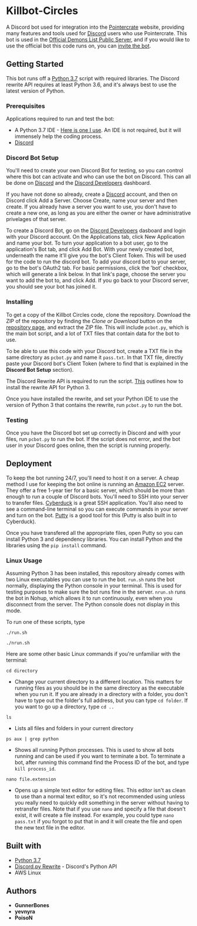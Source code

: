 # Killbot-Circles

A Discord bot used for integration into the [Pointercrate](https://pointercrate.com/) website, providing many features and tools used for
[Discord](https://discordapp.com/) users who use Pointercrate. This bot is used in the [Official Demons List Public Server](https://discord.gg/M7bDDQf), and if you
would like to use the official bot this code runs on, you can [invite the bot](https://discordapp.com/oauth2/authorize?client_id=501942021615779850&scope=bot).

## Getting Started

This bot runs off a [Python 3.7](https://www.python.org/downloads/) script with required libraries. The Discord rewrite API requires
at least Python 3.6, and it's always best to use the latest version of Python.

### Prerequisites

Applications required to run and test the bot:
* A Python 3.7 IDE - [Here is one I use](https://www.jetbrains.com/pycharm/). An IDE is not required, but it will immensely help the coding process.
* [Discord](https://discordapp.com/)

### Discord Bot Setup

You'll need to create your own Discord Bot for testing, so you can control where this bot can activate and who can use the bot on Discord. This can all be done on [Discord](https://discordapp.com/) and the [Discord Developers](https://discordapp.com/developers) dashboard. 

If you have not done so already, create a [Discord](https://discordapp.com/) account, and then on Discord click Add a Server. Choose Create, name your server and then create. If you already have a server you want to use, you don't have to create a new one, as long as you are either the owner or have administrative privelages of that server.

To create a Discord Bot, go on the [Discord Developers](https://discordapp.com/developers) dasboard and login with your Discord account. On the Applications tab, click New Application and name your bot. To turn your application to a bot user, go to the application's Bot tab, and click Add Bot. With your newly created bot, underneath the name it'll give you the bot's Client Token. This will be used for the code to run the discord bot. To add your discord bot to your server, go to the bot's OAuth2 tab. For basic permissions, click the 'bot' checkbox, which will generate a link below. In that link's page, choose the server you want to add the bot to, and click Add. If you go back to your Discord server, you should see your bot has joined it.

### Installing

To get a copy of the Killbot Circles code, clone the repository. Download the ZIP of the repository by finding the *Clone or Download* button on the [repository page](https://github.com/Gunner-Bones/Killbot-Circles), and extract the ZIP file. This will include `pcbot.py`, which is the main bot script, and a lot of TXT files that contain data for the bot to use.

To be able to use this code with your Discord bot, create a TXT file in the same directory as `pcbot.py` and name it `pass.txt`. In that TXT file, directly paste your Discord bot's Client Token (where to find that is explained in the **Discord Bot Setup** section).

The Discord Rewrite API is required to run the script. [This](https://discordpy.readthedocs.io/en/rewrite/intro.html#installing) outlines how to install the rewrite API for Python 3.

Once you have installed the rewrite, and set your Python IDE to use the version of Python 3 that contains the rewrite, run `pcbot.py` to run the bot.

### Testing

Once you have the Discord bot set up correctly in Discord and with your files, run `pcbot.py` to run the bot. If the script does not error, and the bot user in your Discord goes online, then the script is running properly.

## Deployment

To keep the bot running 24/7, you'll need to host it on a server. A cheap method I use for keeping the bot online is running an [Amazon EC2](https://aws.amazon.com/ec2/) server. They offer a free 1-year tier for a basic server, which should be more than enough to run a couple of Discord bots.
You'll need to SSH into your server to transfer files. [Cyberduck](https://cyberduck.io/) is a great SSH application.
You'll also need to see a command-line terminal so you can execute commands in your server and turn on the bot. [Putty](https://www.putty.org/) is a good tool for this (Putty is also built in to Cyberduck).

Once you have transfered all the appropriate files, open Putty so you can install Python 3 and dependency libraries. You can install Python and the libraries using the `pip install` command.

### Linux Usage

Assuming Python 3 has been installed, this repository already comes with two Linux executables you can use to run the bot. `run.sh` runs the bot normally, displaying the Python console in your terminal. This is used for testing purposes to make sure the bot runs fine in the server. `nrun.sh` runs the bot in Nohup, which allows it to run continuously, even when you disconnect from the server. The Python console does not display in this mode.

To run one of these scripts, type
```
./run.sh
```
```
./nrun.sh
```

Here are some other basic Linux commands if you're unfamiliar with the terminal:
```
cd directory
```
* Change your current directory to a different location. This matters for running files as you should be in the same directory as the executable when you run it. If you are already in a directory with a folder, you don't have to type out the folder's full address, but you can type `cd folder`. If you want to go up a directory, type `cd ..`
```
ls
```
* Lists all files and folders in your current directory
```
ps aux | grep python
```
* Shows all running Python processes. This is used to show all bots running and can be used if you want to terminate a bot. To terminate a bot, after running this command find the Process ID of the bot, and type `kill process_id`.
```
nano file.extension
```
* Opens up a simple text editor for editing files. This editor isn't as clean to use than a normal text editor, so it's not recommended using unless you really need to quickly edit something in the server without having to retransfer files. Note that if you use `nano` and specify a file that doesn't exist, it will create a file instead. For example, you could type `nano pass.txt` if you forgot to put that in and it will create the file and open the new text file in the editor.

## Built with

* [Python 3.7](https://www.python.org/downloads/)
* [Discord.py Rewrite](https://discordpy.readthedocs.io/en/rewrite/intro.html#installing) - Discord's Python API
* AWS Linux

## Authors
* **GunnerBones**
* **yevnyra**
* **PoisoN**
